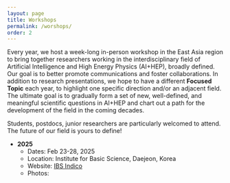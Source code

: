 ```yaml
---
layout: page
title: Workshops
permalink: /worshops/
order: 2
---
```


Every year, we host a week-long in-person workshop in the East Asia region to bring together researchers working in the interdisciplinary field of Artificial Intelligence and High Energy Physics (AI+HEP), broadly defined. Our goal is to better promote communications and foster collaborations. In addition to research presentations, we hope to have a different **Focused Topic** each year, to highlight one specific direction and/or an adjacent field. The ultimate goal is to gradually form a set of new, well-defined, and meaningful scientific questions in AI+HEP and chart out a path for the development of the field in the coming decades.

Students, postdocs, junior researchers are particularly welcomed to attend. The future of our field is yours to define!

* **2025**
  - Dates: Feb 23-28, 2025
  - Location: Institute for Basic Science, Daejeon, Korea
  - Website: [IBS Indico](https://indico.ibs.re.kr/event/789/)
  - Photos:
